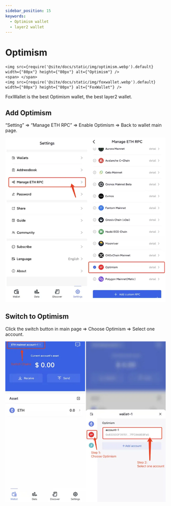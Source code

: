 ```yaml
---
sidebar_position: 15
keywords:
  - Optimism wallet
  - layer2 wallet
---
```


# Optimism
```mdx-code-block
<img src={require('@site/docs/static/img/optimism.webp').default} width={"80px"} height={"80px"} alt={"Optimism"} />
<span> </span>
<img src={require('@site/docs/static/img/foxwallet.webp').default} width={"80px"} height={"80px"} alt={"FoxWallet"} />
```
FoxWallet is the best Optimism wallet, the best layer2 wallet.

## Add Optimism

“Setting” => “Manage ETH RPC” => Enable Optimism => Back to wallet main page.

![](../img/add-op.webp)

## Switch to Optimism

Click the switch button in main page => Choose Optimism => Select one account.

![](../img/switch-op.webp)